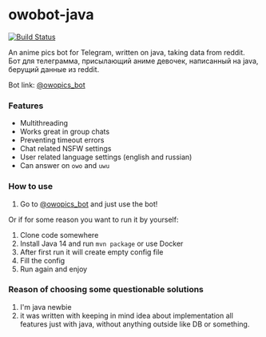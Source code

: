 # owobot-java
[![Build Status](https://travis-ci.com/ASPIRINmoe/owobot-java.svg?branch=master)](https://travis-ci.com/ASPIRINmoe/owobot-java)

An anime pics bot for Telegram, written on java, taking data from reddit.   
Бот для телеграмма, присылающий аниме девочек, написанный на java, берущий данные из reddit.

Bot link:  [@owopics_bot](https://t.me/owopics_bot)

### Features
* Multithreading
* Works great in group chats
* Preventing timeout errors
* Chat related NSFW settings
* User related language settings (english and russian)
* Can answer on `owo` and `uwu`

### How to use
1. Go to [@owopics_bot](https://t.me/owopics_bot) and just use the bot!

Or if for some reason you want to run it by yourself:

1. Clone code somewhere
2. Install Java 14 and run `mvn package` or use Docker
3. After first run it will create empty config file
4. Fill the config
5. Run again and enjoy

### Reason of choosing some questionable solutions

1. I'm java newbie
2. it was written with keeping in mind idea about implementation all features just with java, without anything outside
   like DB or something.
